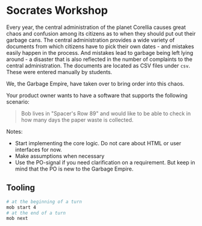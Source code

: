 # Socrates Workshop

Every year, the central administration of the planet Corellia causes great chaos and confusion among its citizens as to when they should put out their garbage cans. The central administration provides a wide variety of documents from which citizens have to pick their own dates - and mistakes easily happen in the process. And mistakes lead to garbage being left lying around - a disaster that is also reflected in the number of complaints to the central administration. The documents are located as CSV files under `csv`. These were entered manually by students.

We, the Garbage Empire, have taken over to bring order into this chaos.

Your product owner wants to have a software that supports the following scenario:

> Bob lives in "Spacer's Row 89" and would like to be able to check in how many days the paper waste is collected.

Notes:
- Start implementing the core logic. Do not care about HTML or user interfaces for now.
- Make assumptions when necessary
- Use the PO-signal if you need clarification on a requirement. But keep in mind that the PO is new to the Garbage Empire.

## Tooling

```bash
# at the beginning of a turn
mob start 4
# at the end of a turn
mob next
```
